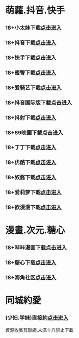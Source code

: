 # 萌蘿.抖音.快手
### 18+小太妹下載<a rel="nofollow noopener" href="https://gsp5j0di8o6o.top/?channel_code=MIM03BBG" target="_blank">点击进入</a>
### 18+抖音下載<a rel="nofollow noopener" href="https://jfkzh7thz5br.top/?channel_code=MIM05BBG" target="_blank">点击进入</a>
### 18+快手下載<a rel="nofollow noopener" href="https://vvlsbn5uq0p0.top/?channel_code=MIM04BBG" target="_blank">点击进入</a>
### 18+蜜臀下載<a rel="nofollow noopener" href="https://moldstx2aanr.top/?channel_code=MIM18BBG" target="_blank">点击进入</a>
### 18+爱骑艺下載<a rel="nofollow noopener" href="https://1xomrswmjakx.top/?channel_code=MIM12BBG" target="_blank">点击进入</a>
### 18+抖音国际版下載<a rel="nofollow noopener" href="https://jw7q3r69s40x.top/?channel_code=MIM09BBG" target="_blank">点击进入</a>
### 18+抖射下載<a rel="nofollow noopener" href="https://rs9ypyjfj7q7.top/?channel_code=MIM08BG" target="_blank">点击进入</a>
### 18+69映画下載<a rel="nofollow noopener" href="https://m1bf1hl9zjx1.top/?channel_code=MIM14BBG" target="_blank">点击进入</a>
### 18+丁丁下載<a rel="nofollow noopener" href="https://8naqf6sy0qu5.top/?channel_code=MIM15BBG" target="_blank">点击进入</a>
### 18+优酷下載<a rel="nofollow noopener" href="https://muzxbfhgcyi4.top/?channel_code=MIM13BBG" target="_blank">点击进入</a>
### 18+奴酱下載<a rel="nofollow noopener" href="https://r5vjuisy0kbt.top/?channel_code=MIM17BBG" target="_blank">点击进入</a>
### 18+爱莉萝下載<a rel="nofollow noopener" href="https://rbf7nfgc57gx.top/?channel_code=MIM33BBG" target="_blank">点击进入</a>
### 18+欲漫漫下載<a rel="nofollow noopener" href="https://k16moc6d2kto.top/?channel_code=MIM07BG" target="_blank">点击进入</a>
# 漫畫.次元.糖心
### 18+哔咔漫画下载<a rel="nofollow noopener" href="https://u2zv6usnj.com/?ch=oebg21bk_v=89141" target="_blank">点击进入</a>
### 18+糖心下载<a rel="nofollow noopener" href="https://amq0cycxb.com/?_c=oebg31tx" target="_blank">点击进入</a>
### 18+海角社区<a rel="nofollow noopener" href="https://apk.whcdsp.com/ykhjqq1" target="_blank">点击进入</a>
# 同城約愛
### (少妇.学妹)直接約<a rel="nofollow noopener" href="https://jy0331.pek3b.qingstor.com/location.html?t=001gz_298" target="_blank">点击进入</a>

資源收集互聯網.未滿十八禁止下載
